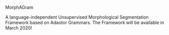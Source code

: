 MorphAGram

A language-independent Unsupervised Morphological Segmentation Framework based on Adaotor Grammars.
The Framework will be available in March 2020!
